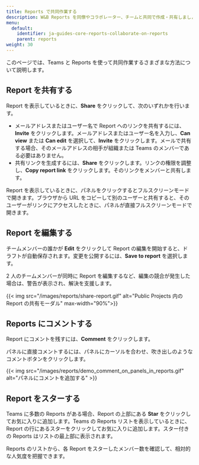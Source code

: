 ```yaml
---
title: Reports で共同作業する
description: W&B Reports を同僚やコラボレーター、チームと共同で作成・共有しましょう。
menu:
  default:
    identifier: ja-guides-core-reports-collaborate-on-reports
    parent: reports
weight: 30
---
```


このページでは、Teams と Reports を使って共同作業するさまざまな方法について説明します。

## Report を共有する
Report を表示しているときに、**Share** をクリックして、次のいずれかを行います。
- メールアドレスまたはユーザー名で Report へのリンクを共有するには、**Invite** をクリックします。メールアドレスまたはユーザー名を入力し、**Can view** または **Can edit** を選択して、**Invite** をクリックします。メールで共有する場合、そのメールアドレスの相手が組織または Teams のメンバーである必要はありません。
- 共有リンクを生成するには、**Share** をクリックします。リンクの権限を調整し、**Copy report link** をクリックします。そのリンクをメンバーと共有します。

Report を表示しているときに、パネルをクリックするとフルスクリーンモードで開きます。ブラウザから URL をコピーして別のユーザーと共有すると、そのユーザーがリンクにアクセスしたときに、パネルが直接フルスクリーンモードで開きます。

## Report を編集する
チームメンバーの誰かが **Edit** をクリックして Report の編集を開始すると、ドラフトが自動保存されます。変更を公開するには、**Save to report** を選択します。

2 人のチームメンバーが同時に Report を編集するなど、編集の競合が発生した場合は、警告が表示され、解決を支援します。

{{< img src="/images/reports/share-report.gif" alt="Public Projects 内の Report の共有モーダル" max-width="90%">}}

## Reports にコメントする
Report にコメントを残すには、**Comment** をクリックします。

パネルに直接コメントするには、パネルにカーソルを合わせ、吹き出しのようなコメントボタンをクリックします。

{{< img src="/images/reports/demo_comment_on_panels_in_reports.gif" alt="パネルにコメントを追加する" >}}

## Report をスターする
Teams に多数の Reports がある場合、Report の上部にある **Star** をクリックしてお気に入りに追加します。Teams の Reports リストを表示しているときに、Report の行にあるスターをクリックしてお気に入りに追加します。スター付きの Reports はリストの最上部に表示されます。

Reports のリストから、各 Report をスターしたメンバー数を確認して、相対的な人気度を把握できます。